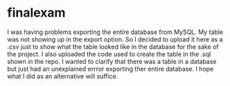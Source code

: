 # finalexam

I was having problems exporting the entire database from MySQL. My table was not showing up in the export option. So I decided to upload it here as a .csv just to
show what the table looked like in the database for the sake of the project. I also uploaded the code used to create the table in the .sql shown in the repo.
I wanted to clarify that there was a table in a database but just had an unexplained errror exporting ther entire database. I hope what I did as an alternative
will suffice. 
